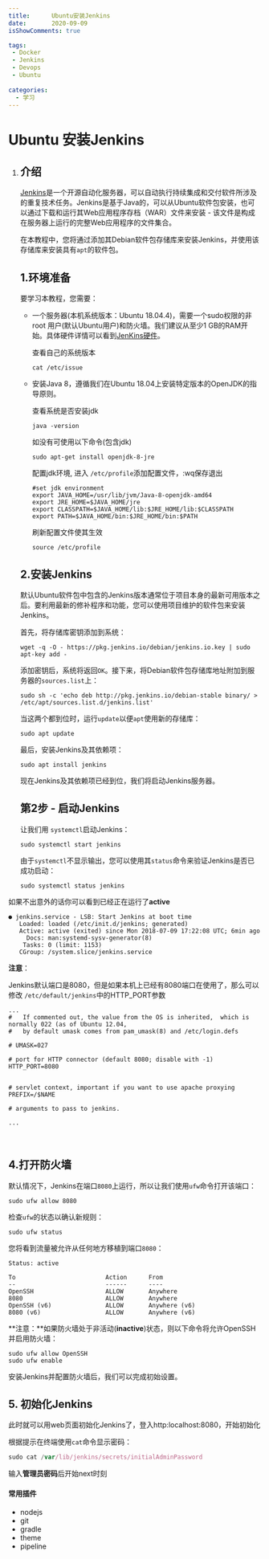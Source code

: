 ```yaml
---
title:      Ubuntu安装Jenkins
date:       2020-09-09
isShowComments: true

tags:
 - Docker
 - Jenkins
 - Devops
 - Ubuntu
 
categories:
  - 学习
---
```


# **Ubuntu 安装Jenkins**

1. ## **介绍**

   [Jenkins](https://jenkins.io/)是一个开源自动化服务器，可以自动执行持续集成和交付软件所涉及的重复技术任务。Jenkins是基于Java的，可以从Ubuntu软件包安装，也可以通过下载和运行其Web应用程序存档（WAR）文件来安装 - 该文件是构成在服务器上运行的完整Web应用程序的文件集合。

   在本教程中，您将通过添加其Debian软件包存储库来安装Jenkins，并使用该存储库来安装具有`apt`的软件包。

   ## **1.环境准备**

   要学习本教程，您需要：

   - 一个服务器(本机系统版本：Ubuntu 18.04.4)，需要一个sudo权限的非root 用户(默认Ubuntu用户)和防火墙。我们建议从至少1 GB的RAM开始。具体硬件详情可以看到[JenKins硬件](https://jenkins.io/doc/book/hardware-recommendations/)。
   
     查看自己的系统版本
   
     ```shell
     cat /etc/issue
     ```
   
   - 安装Java 8，遵循我们在Ubuntu 18.04上安装特定版本的OpenJDK的指导原则。
   
     查看系统是否安装jdk
   
     ```shell
     java -version
     ```
   
     如没有可使用以下命令(包含jdk)
   
     ```shell
     sudo apt-get install openjdk-8-jre
     ```
   
     配置jdk环境, 进入 `/etc/profile`添加配置文件，:wq保存退出
   
     ```shell
     #set jdk environment 
     export JAVA_HOME=/usr/lib/jvm/Java-8-openjdk-amd64 
     export JRE_HOME=$JAVA_HOME/jre 
     export CLASSPATH=$JAVA_HOME/lib:$JRE_HOME/lib:$CLASSPATH 
     export PATH=$JAVA_HOME/bin:$JRE_HOME/bin:$PATH
     ```
   
     刷新配置文件使其生效
   
     ```shell
     source /etc/profile
     ```
   
     

   ## **2.安装Jenkins**

   默认Ubuntu软件包中包含的Jenkins版本通常位于项目本身的最新可用版本之后。要利用最新的修补程序和功能，您可以使用项目维护的软件包来安装Jenkins。

   首先，将存储库密钥添加到系统：

   ```shell
   wget -q -O - https://pkg.jenkins.io/debian/jenkins.io.key | sudo apt-key add -
   ```

   添加密钥后，系统将返回`OK`。接下来，将Debian软件包存储库地址附加到服务器的`sources.list`上：

   ```shell
   sudo sh -c 'echo deb http://pkg.jenkins.io/debian-stable binary/ > /etc/apt/sources.list.d/jenkins.list'
   ```

   当这两个都到位时，运行`update`以便`apt`使用新的存储库：

   ```shell
   sudo apt update
   ```

   最后，安装Jenkins及其依赖项：

   ```shell
   sudo apt install jenkins
   ```

   现在Jenkins及其依赖项已经到位，我们将启动Jenkins服务器。

   ## **第2步 - 启动Jenkins**

   让我们用 `systemctl`启动Jenkins：

   ```shell
   sudo systemctl start jenkins
   ```

   由于`systemctl`不显示输出，您可以使用其`status`命令来验证Jenkins是否已成功启动：

   ```shell
   sudo systemctl status jenkins
   ```

  如果不出意外的话你可以看到已经正在运行了**active**

   ```shell
   ● jenkins.service - LSB: Start Jenkins at boot time
      Loaded: loaded (/etc/init.d/jenkins; generated)
      Active: active (exited) since Mon 2018-07-09 17:22:08 UTC; 6min ago
        Docs: man:systemd-sysv-generator(8)
       Tasks: 0 (limit: 1153)
      CGroup: /system.slice/jenkins.service
   ```

   **注意**：

​	Jenkins默认端口是8080，但是如果本机上已经有8080端口在使用了，那么可以修改 `/etc/default/jenkins`中的HTTP_PORT参数

```shell
...
#   If commented out, the value from the OS is inherited,  which is normally 022 (as of Ubuntu 12.04,
#   by default umask comes from pam_umask(8) and /etc/login.defs

# UMASK=027

# port for HTTP connector (default 8080; disable with -1)
HTTP_PORT=8080


# servlet context, important if you want to use apache proxying
PREFIX=/$NAME

# arguments to pass to jenkins.

...
```

​	

   ## **4.打开防火墙**

   默认情况下，Jenkins在端口`8080`上运行，所以让我们使用`ufw`命令打开该端口：

   ```shell
   sudo ufw allow 8080
   ```

   检查`ufw`的状态以确认新规则：

   ```shell
   sudo ufw status
   ```

   您将看到流量被允许从任何地方移植到端口`8080`：

   ```shell
   Status: active
   
   To                         Action      From
   --                         ------      ----
   OpenSSH                    ALLOW       Anywhere
   8080                       ALLOW       Anywhere
   OpenSSH (v6)               ALLOW       Anywhere (v6)
   8080 (v6)                  ALLOW       Anywhere (v6)
   ```

   **注意：**如果防火墙处于非活动(**inactive**)状态，则以下命令将允许OpenSSH并启用防火墙：

   ```shell
   sudo ufw allow OpenSSH
   sudo ufw enable
   ```

   安装Jenkins并配置防火墙后，我们可以完成初始设置。

   ## 5. 初始化Jenkins

 此时就可以用web页面初始化Jenkins了，登入http:localhost:8080，开始初始化

根据提示在终端使用`cat`命令显示密码：

   ```javascript
   sudo cat /var/lib/jenkins/secrets/initialAdminPassword
   ```

输入**管理员密码**后开始next时刻

#### 常用插件
- nodejs
- git
- gradle
- theme
- pipeline




   

   